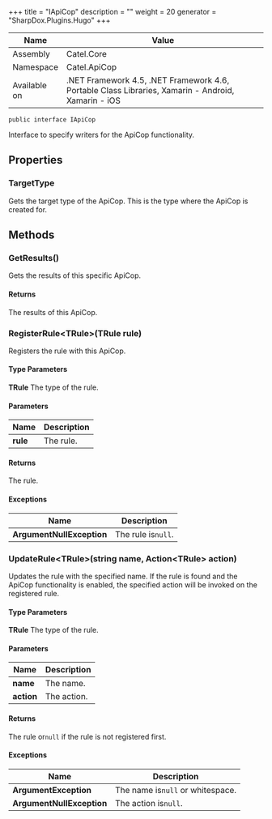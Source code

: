 

+++
title = "IApiCop" 
description = ""
weight = 20
generator = "SharpDox.Plugins.Hugo"
+++

Name|Value
---|---
Assembly|Catel.Core
Namespace|Catel.ApiCop
Available on|.NET Framework 4.5, .NET Framework 4.6, Portable Class Libraries, Xamarin - Android, Xamarin - iOS

```
public interface IApiCop
```

Interface to specify writers for the ApiCop functionality.

## Properties

### TargetType

Gets the target type of the ApiCop. This is the type where the ApiCop is created for.

## Methods

### GetResults()

Gets the results of this specific ApiCop.

#### Returns

The results of this ApiCop.

### RegisterRule&lt;TRule&gt;(TRule rule)

Registers the rule with this ApiCop.

#### Type Parameters

**TRule**
The type of the rule.

#### Parameters

Name|Description
---|---
**rule**|The rule.

#### Returns

The rule.

#### Exceptions

Name|Description
---|---
**ArgumentNullException**|The rule is`null`.

### UpdateRule&lt;TRule&gt;(string name, Action&lt;TRule&gt; action)

Updates the rule with the specified name. If the rule is found and the ApiCop functionality is enabled, the specified action will be invoked on the registered rule.

#### Type Parameters

**TRule**
The type of the rule.

#### Parameters

Name|Description
---|---
**name**|The name.
**action**|The action.

#### Returns

The rule or`null` if the rule is not registered first.

#### Exceptions

Name|Description
---|---
**ArgumentException**|The name is`null` or whitespace.
**ArgumentNullException**|The action is`null`.

